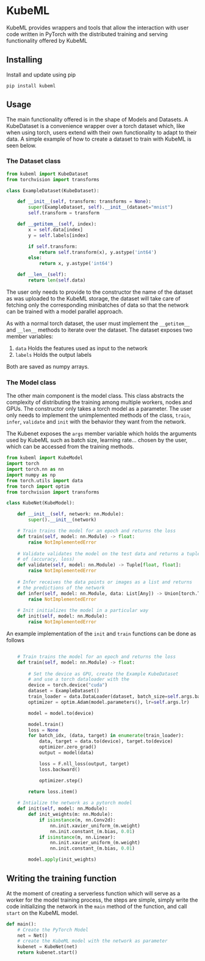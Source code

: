 # KubeML

KubeML provides wrappers and tools that allow the interaction with user code written in PyTorch
with the distributed training and serving functionality offered by KubeML

## Installing

Install and update using pip

```text
pip install kubeml
```

## Usage

The main functionality offered is in the shape of Models and Datasets. A KubeDataset is a convenience wrapper over a
torch dataset which, like when using torch, users extend with their own functionality to adapt to their data. A simple
example of how to create a dataset to train with KubeML is seen below.

### The Dataset class

```python
from kubeml import KubeDataset
from torchvision import transforms

class ExampleDataset(KubeDataset):

    def __init__(self, transform: transforms = None):
        super(ExampleDataset, self).__init__(dataset="mnist")
        self.transform = transform

    def __getitem__(self, index):
        x = self.data[index]
        y = self.labels[index]

        if self.transform:
            return self.transform(x), y.astype('int64')
        else:
            return x, y.astype('int64')

    def __len__(self):
        return len(self.data)
```

The user only needs to provide to the constructor the name of the dataset as was uploaded to the KubeML storage, 
the dataset will take care of fetching only the corresponding minibatches of data so that the network can be trained
with a model parallel approach.

As with a normal torch dataset, the user must implement the `__getitem__` and `__len__` methods to iterate over the dataset.
The dataset exposes two member variables:
1. `data` Holds the features used as input to the network
2. `labels` Holds the output labels

Both are saved as numpy arrays.

### The Model class

The other main component is the model class. This class abstracts the complexity of distributing the training
among multiple workers, nodes and GPUs. The constructor only takes a torch model as a parameter. The user only needs
to implement the unimplemented methods of the class, `train`, `infer`, `validate` and `init` with the behavior they
want from the network.

The Kubenet exposes the `args` member variable which holds the arguments used by KubeML such
as batch size, learning rate... chosen by the user, which can be accessed from the training methods.


```python
from kubeml import KubeModel
import torch
import torch.nn as nn
import numpy as np
from torch.utils import data
from torch import optim
from torchvision import transforms

class KubeNet(KubeModel):

    def __init__(self, network: nn.Module):
        super().__init__(network)

    # Train trains the model for an epoch and returns the loss
    def train(self, model: nn.Module) -> float:
        raise NotImplementedError
    
    # Validate validates the model on the test data and returns a tuple
    # of (accuracy, loss)
    def validate(self, model: nn.Module) -> Tuple[float, float]:
        raise NotImplementedError
    
    # Infer receives the data points or images as a list and returns 
    # the predictions of the network
    def infer(self, model: nn.Module, data: List[Any]) -> Union[torch.Tensor, np.ndarray, List[float]]:
        raise NotImplementedError
    
    # Init initializes the model in a particular way
    def init(self, model: nn.Module):
        raise NotImplementedError

```

An example implementation of the `init` and `train` functions can be done as follows

```python

    # Train trains the model for an epoch and returns the loss
    def train(self, model: nn.Module) -> float:
        
        # Set the device as GPU, create the Example KubeDataset
        # and use a torch dataloader with the 
        device = torch.device("cuda")
        dataset = ExampleDataset()
        train_loader = data.DataLoader(dataset, batch_size=self.args.batch_size)
        optimizer = optim.Adam(model.parameters(), lr=self.args.lr)

        model = model.to(device)

        model.train()
        loss = None
        for batch_idx, (data, target) in enumerate(train_loader):
            data, target = data.to(device), target.to(device)
            optimizer.zero_grad()
            output = model(data)

            loss = F.nll_loss(output, target)
            loss.backward()

            optimizer.step()

        return loss.item()
    
    # Intialize the network as a pytorch model
    def init(self, model: nn.Module):
        def init_weights(m: nn.Module):
            if isinstance(m, nn.Conv2d):
                nn.init.xavier_uniform_(m.weight)
                nn.init.constant_(m.bias, 0.01)
            if isinstance(m, nn.Linear):
                nn.init.xavier_uniform_(m.weight)
                nn.init.constant_(m.bias, 0.01)

        model.apply(init_weights)
```

## Writing the training function

At the moment of creating a serverless function which will serve as a worker for the model training process, the 
steps are simple, simply write the code initializing the network in the `main` method of the function, and call
`start` on the KubeML model.

```python
def main():
    # Create the PyTorch Model
    net = Net()
    # create the KubeML model with the network as parameter
    kubenet = KubeNet(net)
    return kubenet.start()
```

